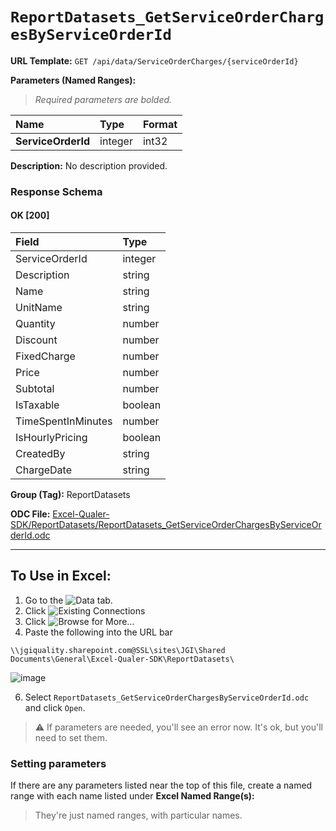 # `ReportDatasets_GetServiceOrderChargesByServiceOrderId`
> 
    
**URL Template:**
`GET /api/data/ServiceOrderCharges/{serviceOrderId}`

**Parameters (Named Ranges):**

> *Required parameters are bolded.*

| Name               | Type    | Format   |
|:-------------------|:--------|:---------|
| **ServiceOrderId** | integer | int32    |

**Description:**
No description provided.

### Response Schema

#### OK [200]

| Field              | Type    |
|:-------------------|:--------|
| ServiceOrderId     | integer |
| Description        | string  |
| Name               | string  |
| UnitName           | string  |
| Quantity           | number  |
| Discount           | number  |
| FixedCharge        | number  |
| Price              | number  |
| Subtotal           | number  |
| IsTaxable          | boolean |
| TimeSpentInMinutes | number  |
| IsHourlyPricing    | boolean |
| CreatedBy          | string  |
| ChargeDate         | string  |

**Group (Tag):**
ReportDatasets

**ODC File:**
[Excel-Qualer-SDK/ReportDatasets/ReportDatasets_GetServiceOrderChargesByServiceOrderId.odc](https://github.com/Johnson-Gage-Inspection-Inc/qualer-sdk-odc/blob/main/Excel-Qualer-SDK/ReportDatasets/ReportDatasets_GetServiceOrderChargesByServiceOrderId.odc)

---

To Use in Excel:
---

1. Go to the ![`Data`](https://github.com/user-attachments/assets/da437a70-57b3-4c5b-bb01-4910ece19ed1)
 tab.
3. Click ![Existing Connections](https://github.com/user-attachments/assets/a2f1ed67-b2e0-4c23-ac90-68c870e60289)
4. Click ![`Browse for More...`](https://github.com/user-attachments/assets/8e698494-6865-41e7-b6fa-043aea81809a)
5. Paste the following into the URL bar
```
\\jgiquality.sharepoint.com@SSL\sites\JGI\Shared Documents\General\Excel-Qualer-SDK\ReportDatasets\
```

![image](https://github.com/user-attachments/assets/1e1a8d87-0377-446d-aaf5-d78562991db3)

6. Select `ReportDatasets_GetServiceOrderChargesByServiceOrderId.odc` and click `Open`.

> ⚠️ If parameters are needed, you'll see an error now. It's ok, but you'll need to set them.

### Setting parameters
If there are any parameters listed near the top of this file, create a named range with each name listed under **Excel Named Range(s):**
> They're just named ranges, with particular names.
